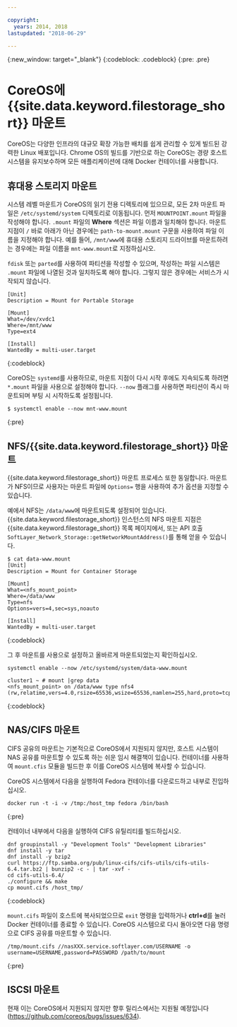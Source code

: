 ```yaml
---

copyright:
  years: 2014, 2018
lastupdated: "2018-06-29"

---
```

{:new_window: target="_blank"}
{:codeblock: .codeblock}
{:pre: .pre}

# CoreOS에 {{site.data.keyword.filestorage_short}} 마운트

CoreOS는 다양한 인프라의 대규모 확장 가능한 배치를 쉽게 관리할 수 있게 빌드된 강력한 Linux 배포입니다. Chrome OS의 빌드를 기반으로 하는 CoreOS는 경량 호스트 시스템을 유지보수하며 모든 애플리케이션에 대해 Docker 컨테이너를 사용합니다.

## 휴대용 스토리지 마운트

시스템 레벨 마운트가 CoreOS의 읽기 전용 디렉토리에 있으므로, 모든 2차 마운트 파일은 `/etc/systemd/system` 디렉토리로 이동됩니다. 먼저 `MOUNTPOINT.mount` 파일을 작성해야 합니다. `.mount` 파일의 **Where** 섹션은 파일 이름과 일치해야 합니다. 마운트 지점이 `/` 바로 아래가 아닌 경우에는 `path-to-mount.mount` 구문을 사용하여 파일 이름을 지정해야 합니다. 예를 들어, `/mnt/www`에 휴대용 스토리지 드라이브를 마운트하려는 경우에는 파일 이름을 `mnt-www.mount`로 지정하십시오.

`fdisk` 또는 `parted`를 사용하여 파티션을 작성할 수 있으며, 작성하는 파일 시스템은 `.mount` 파일에 나열된 것과 일치하도록 해야 합니다. 그렇지 않은 경우에는 서비스가 시작되지 않습니다.


```
[Unit]
Description = Mount for Portable Storage

[Mount]
What=/dev/xvdc1
Where=/mnt/www
Type=ext4

[Install]
WantedBy = multi-user.target
```
{:codeblock}


CoreOS는 `systemd`를 사용하므로, 마운트 지점이 다시 시작 후에도 지속되도록 하려면 `*.mount` 파일을 사용으로 설정해야 합니다. `--now` 플래그를 사용하면 파티션이 즉시 마운트되며 부팅 시 시작하도록 설정됩니다.

```
$ systemctl enable --now mnt-www.mount
```
{:pre}

## NFS/{{site.data.keyword.filestorage_short}} 마운트

{{site.data.keyword.filestorage_short}} 마운트 프로세스 또한 동일합니다. 마운트가 NFS이므로 사용자는 마운트 파일에 `Options=` 행을 사용하여 추가 옵션을 지정할 수 있습니다. 

예에서 NFS는 `/data/www`에 마운트되도록 설정되어 있습니다. {{site.data.keyword.filestorage_short}} 인스턴스의 NFS 마운트 지점은 {{site.data.keyword.filestorage_short}} 목록 페이지에서, 또는 API 호출 `SoftLayer_Network_Storage::getNetworkMountAddress()`를 통해 얻을 수 있습니다.

```
$ cat data-www.mount
[Unit]
Description = Mount for Container Storage

[Mount]
What=<nfs_mount_point>
Where=/data/www
Type=nfs
Options=vers=4,sec=sys,noauto

[Install]
WantedBy = multi-user.target
```
{:codeblock}

그 후 마운트를 사용으로 설정하고 올바르게 마운트되었는지 확인하십시오.

```
systemctl enable --now /etc/systemd/system/data-www.mount

cluster1 ~ # mount |grep data
<nfs_mount_point> on /data/www type nfs4 (rw,relatime,vers=4.0,rsize=65536,wsize=65536,namlen=255,hard,proto=tcp,port=0,timeo=600,retrans=2,sec=sys,clientaddr=10.81.x.x,local_lock=none,addr=10.1.x.x)
```
{:codeblock}
 
## NAS/CIFS 마운트

CIFS 공유의 마운트는 기본적으로 CoreOS에서 지원되지 않지만, 호스트 시스템이 NAS 공유를 마운트할 수 있도록 하는 쉬운 임시 해결책이 있습니다. 컨테이너를 사용하여 `mount.cfis` 모듈을 빌드한 후 이를 CoreOS 시스템에 복사할 수 있습니다.
 
CoreOS 시스템에서 다음을 실행하여 Fedora 컨테이너를 다운로드하고 내부로 진입하십시오.

```
docker run -t -i -v /tmp:/host_tmp fedora /bin/bash
```
{:pre}
 
컨테이너 내부에서 다음을 실행하여 CIFS 유틸리티를 빌드하십시오.

```
dnf groupinstall -y "Development Tools" "Development Libraries"
dnf install -y tar
dnf install -y bzip2
curl https://ftp.samba.org/pub/linux-cifs/cifs-utils/cifs-utils-6.4.tar.bz2 | bunzip2 -c - | tar -xvf -
cd cifs-utils-6.4/
./configure && make
cp mount.cifs /host_tmp/
```
{:codeblock}
 
`mount.cifs` 파일이 호스트에 복사되었으므로 `exit` 명령을 입력하거나 **ctrl+d**를 눌러 Docker 컨테이너를 종료할 수 있습니다. CoreOS 시스템으로 다시 돌아오면 다음 명령으로 CIFS 공유를 마운트할 수 있습니다. 
```
/tmp/mount.cifs //nasXXX.service.softlayer.com/USERNAME -o username=USERNAME,password=PASSWORD /path/to/mount
```
{:pre}
 
## ISCSI 마운트

현재 이는 CoreOS에서 지원되지 않지만 향후 릴리스에서는 지원될 예정입니다(https://github.com/coreos/bugs/issues/634).
